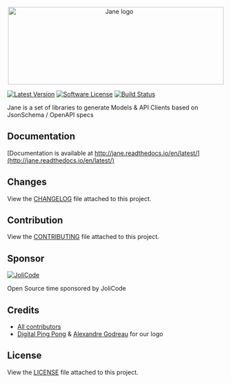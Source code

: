 <p align="center">
    <img width="500" height="180" src="https://raw.githubusercontent.com/janephp/janephp/next/identity/logo_jane_full@4x.png" alt="Jane logo" />
</p>


[![Latest Version](https://img.shields.io/github/release/janephp/janephp.svg?style=flat-square)](https://github.com/janephp/janephp/releases)
[![Software License](https://img.shields.io/badge/license-MIT-brightgreen.svg?style=flat-square)](LICENSE)
[![Build Status](https://img.shields.io/travis/janephp/janephp.svg?style=flat-square)](https://travis-ci.org/janephp/janephp)

Jane is a set of libraries to generate Models & API Clients based on JsonSchema / OpenAPI specs

## Documentation

[Documentation is available at http://jane.readthedocs.io/en/latest/](http://jane.readthedocs.io/en/latest/)

## Changes

View the [CHANGELOG](CHANGELOG.md) file attached to this project.

## Contribution

View the [CONTRIBUTING](CONTRIBUTING.md) file attached to this project.

## Sponsor

[![JoliCode](https://jolicode.com/images/logo.svg)](https://jolicode.com)

Open Source time sponsored by JoliCode

## Credits

* [All contributors](https://github.com/janephp/jane/graphs/contributors)
* [Digital Ping Pong](https://digitalpingpong.com/) & [Alexandre Godreau](https://www.instagram.com/coucou.alex/) for our logo

## License

View the [LICENSE](LICENSE) file attached to this project.
